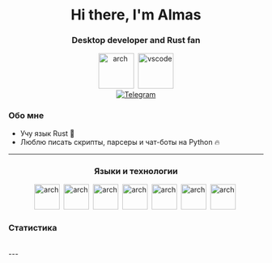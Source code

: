 <div id="header" align="center">
    <h1>Hi there, I'm Almas</h1>
    <h3>Desktop developer and Rust fan</h3>
</div>

<div id="tools" align="center">
    <img src="https://cdn.jsdelivr.net/gh/devicons/devicon@latest/icons/archlinux/archlinux-original.svg" title="arch" width="70" height="70"/> 
    <img src="https://cdn.jsdelivr.net/gh/devicons/devicon@latest/icons/vscode/vscode-original.svg" title="vscode" width="70" height="70"/>
</div>

<div id="socials" align="center">
    <a href="https://t.me/ballkicker">
        <img src="https://img.shields.io/badge/Telegram-blue?style=for-the-badge&logo=telegram&logoColor=white" alt="Telegram">
    </a>
</div>

### Обо мне

- Учу язык Rust :crab:
- Люблю писать скрипты, парсеры и чат-боты на Python :fire:

---

<div id="languages-and-tools" align="center">
    <h3>Языки и технологии</h3>
    <img src="https://cdn.jsdelivr.net/gh/devicons/devicon@latest/icons/python/python-original.svg" title="arch" width="50" height="50"/> 
    <img src="https://cdn.jsdelivr.net/gh/devicons/devicon@latest/icons/rust/rust-original.svg" title="arch" width="50" height="50"/> 
    <img src="https://cdn.jsdelivr.net/gh/devicons/devicon@latest/icons/tauri/tauri-original.svg" title="arch" width="50" height="50"/> 
    <img src="https://cdn.jsdelivr.net/gh/devicons/devicon@latest/icons/html5/html5-original.svg" title="arch" width="50" height="50"/> 
    <img src="https://cdn.jsdelivr.net/gh/devicons/devicon@latest/icons/css3/css3-original.svg" title="arch" width="50" height="50"/> 
    <img src="https://cdn.jsdelivr.net/gh/devicons/devicon@latest/icons/typescript/typescript-original.svg" title="arch" width="50" height="50"/> 
    <img src="https://cdn.jsdelivr.net/gh/devicons/devicon@latest/icons/mysql/mysql-original-wordmark.svg" title="arch" width="50" height="50"/> 
</div>

### Статистика

<div id="stat" align="center">
    <img src="https://github-profile-summary-cards.vercel.app/api/cards/profile-details?username=ballkicker18&theme=github_dark" alt=""/>
    <img src="https://github-profile-summary-cards.vercel.app/api/cards/most-commit-language?username=ballkicker18&theme=github_dark" alt=""/>
     <img src="https://github-profile-summary-cards.vercel.app/api/cards/stats?username=ballkicker18&theme=github_dark" alt=""/>
</div>
---

